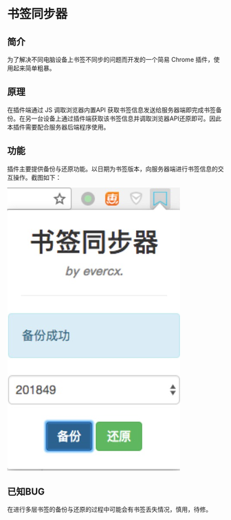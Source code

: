 # 书签同步器

## 简介

为了解决不同电脑设备上书签不同步的问题而开发的一个简易 Chrome 插件，使用起来简单粗暴。

## 原理

在插件端通过 JS 调取浏览器内置API 获取书签信息发送给服务器端即完成书签备份。在另一台设备上通过插件端获取该书签信息并调取浏览器API还原即可。因此本插件需要配合服务器后端程序使用。

## 功能

插件主要提供备份与还原功能。以日期为书签版本，向服务器端进行书签信息的交互操作。截图如下：

![](./bm.jpg)



## 已知BUG

在进行多层书签的备份与还原的过程中可能会有书签丢失情况，慎用，待修。